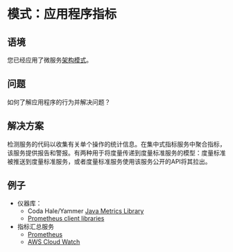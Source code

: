 # 模式：应用程序指标

## 语境

您已经应用了微服务[架构模式](https://microservices.io/patterns/cn/microservices.html)。

## 问题

如何了解应用程序的行为并解决问题？

## 解决方案

检测服务的代码以收集有关单个操作的统计信息。在集中式指标服务中聚合指标，该服务提供报告和警报。有两种用于将度量传递到度量标准服务的模型：度量标准被推送到度量标准服务，或者度量标准服务使用该服务公开的API将其拉出。

## 例子

- 仪器库：
  - Coda Hale/Yammer [Java Metrics Library](http://metrics.dropwizard.io/3.1.0/)
  - [Prometheus client libraries](https://prometheus.io/docs/instrumenting/clientlibs/)
- 指标汇总服务
  - [Prometheus](https://prometheus.io/docs/introduction/overview/)
  - [AWS Cloud Watch](https://aws.amazon.com/cloudwatch/)